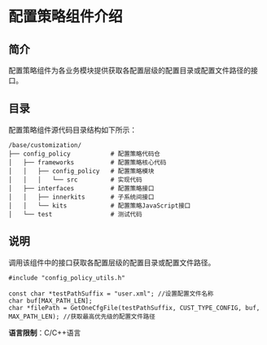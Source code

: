 # 配置策略组件介绍

## 简介

配置策略组件为各业务模块提供获取各配置层级的配置目录或配置文件路径的接口。

## 目录

配置策略组件源代码目录结构如下所示：

```
/base/customization/
├── config_policy           # 配置策略代码仓
│   ├── frameworks          # 配置策略核心代码
│   │   ├── config_policy   # 配置策略模块
│   │   │   └── src         # 实现代码
│   ├── interfaces          # 配置策略接口
│   │   ├── innerkits       # 子系统间接口
│   │   └── kits            # 配置策略JavaScript接口
│   └── test                # 测试代码
```

## 说明

调用该组件中的接口获取各配置层级的配置目录或配置文件路径。

```
#include "config_policy_utils.h"

const char *testPathSuffix = "user.xml"; //设置配置文件名称
char buf[MAX_PATH_LEN];
char *filePath = GetOneCfgFile(testPathSuffix, CUST_TYPE_CONFIG, buf, MAX_PATH_LEN); //获取最高优先级的配置文件路径
```

**语言限制**：C/C++语言

